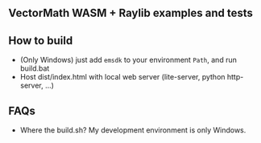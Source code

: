VectorMath WASM + Raylib examples and tests
-------------------------------------------

How to build
------------
- (Only Windows) just add `emsdk` to your environment `Path`, and run build.bat
- Host dist/index.html with local web server (lite-server, python http-server, ...)

FAQs
----
- Where the build.sh? My development environment is only Windows.